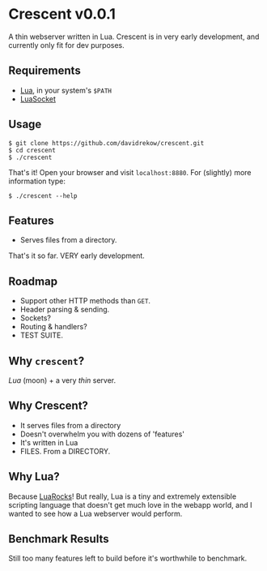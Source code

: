 Crescent v0.0.1
===============
A thin webserver written in Lua. Crescent is in very early development, and currently only fit for dev purposes.

Requirements
------------
 - [Lua](http://www.lua.org), in your system's `$PATH`
 - [LuaSocket](https://github.com/diegonehab/luasocket)

Usage
-----
    $ git clone https://github.com/davidrekow/crescent.git
    $ cd crescent
    $ ./crescent

That's it! Open your browser and visit `localhost:8880`.
For (slightly) more information type:

    $ ./crescent --help

Features
--------
- Serves files from a directory.

That's it so far. VERY early development.

Roadmap
-------
 - Support other HTTP methods than `GET`.
 - Header parsing & sending.
 - Sockets?
 - Routing & handlers?
 - TEST SUITE.

Why `crescent`?
---------------
*Lua* (moon) + a very *thin* server.

Why Crescent?
-------------
 - It serves files from a directory
 - Doesn't overwhelm you with dozens of 'features'
 - It's written in Lua
 - FILES. From a DIRECTORY.

Why Lua?
--------
Because [LuaRocks](http://luarocks.org)! But really, Lua is a tiny and extremely extensible scripting language that doesn't get much love in the webapp world, and I wanted to see how a Lua webserver would perform.

Benchmark Results
-----------------
Still too many features left to build before it's worthwhile to benchmark.